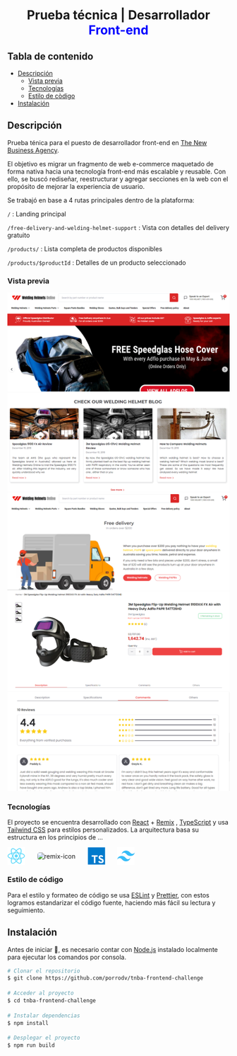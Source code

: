 <h1 align="center">Prueba técnica | Desarrollador <strong style="color: blue">Front-end</strong></h1>

## Tabla de contenido

- [Descripción](#descripción)
  - [Vista previa](#vista-previa)
  - [Tecnologías](#tecnologías)
  - [Estilo de còdigo](#estilo-de-código)
- [Instalación](#instalación)


## Descripción

Prueba ténica para el puesto de desarrollador front-end en [The New Business Agency][tnba_link].

El objetivo es migrar un fragmento de web e-commerce maquetado de forma nativa hacia una tecnología front-end más escalable y reusable. Con ello, se buscó rediseñar, reestructurar y agregar secciones en la web con el propósito de mejorar la experiencia de usuario.

Se trabajó en base a 4 rutas principales dentro de la plataforma:

`/` : Landing principal

`/free-delivery-and-welding-helmet-support` : Vista con detalles del delivery gratuito

`/products/` : Lista completa de productos disponibles

`/products/$productId` : Detalles de un producto seleccionado

### Vista previa

![Index page][main_view]
![Blog section][blog_view]
![Delivery page][delivery_view]
![Product details page][product_view]
![Product comments section][comments_view]

### Tecnologías

El proyecto se encuentra desarrollado con [React][react_link] + [Remix](remix_link) , [TypeScript][typescript_link] y usa [Tailwind CSS][tailwind_link] para estilos personalizados. La arquitectura basa su estructura en los principios de ...

<div style="display: inline_block, margin: 0px 1px">
  <img align="center" alt="react-icon" height="40" width="40" src="https://raw.githubusercontent.com/devicons/devicon/master/icons/react/react-original.svg">
 &nbsp;&nbsp;&nbsp;&nbsp;&nbsp;
  <img align="center" alt="remix-icon" height="40" width="40" src="https://avatars.githubusercontent.com/u/72662859?v=4" style="border-radius: 5px;">
 &nbsp;&nbsp;&nbsp;&nbsp;&nbsp;
  <img align="center" alt="typescript-icon" height="40" width="40" src="https://raw.githubusercontent.com/devicons/devicon/master/icons/typescript/typescript-original.svg">
 &nbsp;&nbsp;&nbsp;&nbsp;&nbsp;
  <img align="center" alt="tailwind-icon" height="40" width="40" src="https://raw.githubusercontent.com/devicons/devicon/master/icons/tailwindcss/tailwindcss-original.svg">
</div>

### Estilo de código

Para el estilo y formateo de código se usa [ESLint](https://eslint.org/) y [Prettier](https://prettier.io/), con estos logramos estandarizar el código fuente, haciendo más fácil su lectura y seguimiento.


## Instalación

Antes de iniciar :checkered_flag:, es necesario contar con [Node.js][nodejs_link] instalado localmente para ejecutar los comandos por consola.

```bash
# Clonar el repositorio
$ git clone https://github.com/porrodv/tnba-frontend-challenge

# Acceder al proyecto
$ cd tnba-frontend-challenge

# Instalar dependencias
$ npm install

# Desplegar el proyecto
$ npm run build
```

<!-- Links -->
[tnba_link]: https://thenewbusinessagency.com/
[react_link]: https://es.react.dev/
[typescript_link]: https://www.typescriptlang.org/
[tailwind_link]: https://tailwindcss.com/
[remix_link]: https://remix.run/
[nodejs_link]: https://nodejs.org/en

<!-- Imágenes -->
[main_view]: ./public/images/app1.png
[blog_view]: ./public/images/app2.png
[delivery_view]: ./public/images/app3.png
[product_view]: ./public/images/app4.png
[comments_view]: ./public/images/app5.png

